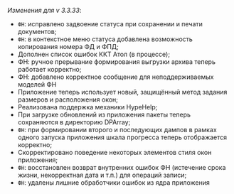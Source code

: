 _Изменения для v 3.3.33_:
- `ФН`: исправлено задвоение статуса при сохранении и печати документов;
- `ФН`: в контекстное меню статуса добавлена возможность копирования номера ФД и ФПД;
- Дополнен список ошибок ККТ Атол (в процессе);
- ФН: ручное прерывание формирования выгрузки архива теперь работает корректно;
- ФН: добавлено корректное сообщение для неподдерживаемых моделей ФН
- Приложение теперь использует новый, защищённый метод задания размеров и расположения окон;
- Реализована поддержка механики HypeHelp;
- При загрузке обновлений из приложения пакеты теперь сохраняются в директорию DPArray;
- `ФН`: при формировании второго и последующих дампов в рамках одного запуска приложения шкала прогресса теперь отображается корректно;
- Скорректировано поведение некоторых элементов стиля окон приложения;
- `ФН`: восстановлен возврат внутренних ошибок ФН (истечение срока жизни, некорректная дата и т.п.) для операций записи;
- `ФН`: удалены лишние обработчики ошибок из ядра приложения
